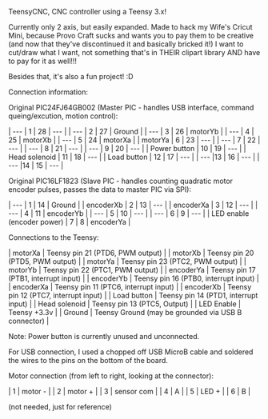 TeensyCNC, CNC controller using a Teensy 3.x!

Currently only 2 axis, but easily expanded.
Made to hack my Wife's Cricut Mini, because Provo Craft sucks and wants you to pay them to be creative (and now that they've discontinued it and basically bricked it!)
I want to cut/draw what I want, not something that's in THEIR clipart library AND have to pay for it as well!!!

Besides that, it's also a fun project! :D

Connection information:

Original PIC24FJ64GB002 (Master PIC - handles USB interface, command queing/excution, motion control):

| --- | 1 | 28 | --- |
| --- | 2 | 27 | Ground |
| --- | 3 | 26 | motorYb |
| --- | 4 | 25 | motorXb |
| --- | 5 | 24 | motorXa |
| motorYa | 6 | 23 | --- |
| --- | 7 | 22 | --- |
| --- | 8 | 21 | --- |
| --- | 9 | 20 | --- |
| Power button | 10 | 19 | --- |
| Head solenoid | 11 | 18 | --- |
| Load button | 12 | 17 | --- |
| --- |13 | 16 | --- |
| --- |14 | 15 | --- |

Original PIC16LF1823 (Slave PIC -  handles counting quadratic motor encoder pulses, passes the data to master PIC via SPI):

| --- | 1 | 14 | Ground |
| encoderXb | 2 | 13 | --- |
| encoderXa | 3 | 12 | --- |
| --- | 4 | 11 | encoderYb |
| --- | 5 | 10 | --- | 
| --- | 6 | 9 | --- |
| LED enable (encoder power) | 7 | 8 | encoderYa |

Connections to the Teensy:

| motorXa | Teensy pin 21 (PTD6, PWM output) |
| motorXb | Teensy pin 20 (PTD5, PWM output) |
| motorYa | Teensy pin 23 (PTC2, PWM output) |
| motorYb | Teensy pin 22 (PTC1, PWM output) |
| encoderYa | Teensy pin 17 (PTB1, interrupt input) |
| encoderYb | Teensy pin 16 (PTB0, interrupt input) |
| encoderXa | Teensy pin 11 (PTC6, interrupt input) |
| encoderXb | Teensy pin 12 (PTC7, interrupt input) |
| Load button | Teensy pin 14 (PTD1, interrupt input) |
| Head solenoid | Teensy pin 13 (PTC5, Output) |
| LED Enable | Teensy +3.3v |
| Ground | Teensy Ground (may be grounded via USB B connector) |

Note:
Power button is currently unused and unconnected.

For USB connection, I used a chopped off USB MicroB cable and soldered the wires to the pins on the bottom of the board.

Motor connection (from left to right, looking at the connector):

| 1 | motor - |
| 2 | motor + |
| 3 | sensor com |
| 4 | A |
| 5 | LED + |
| 6 | B |

(not needed, just for reference)